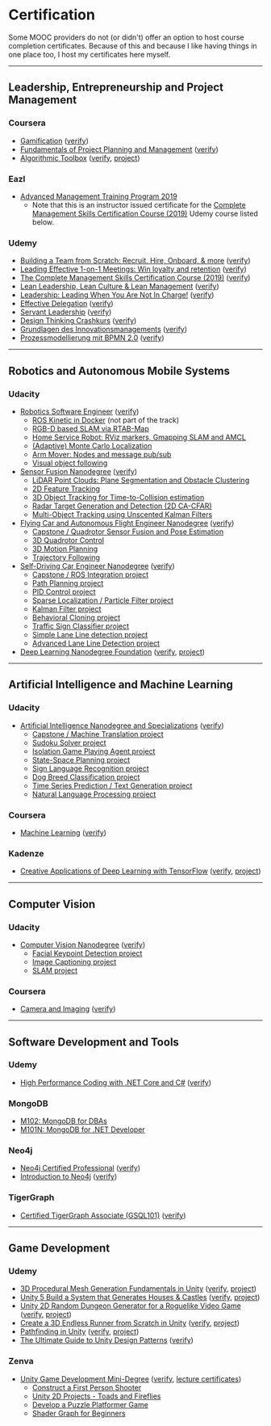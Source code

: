 # Certification

Some MOOC providers do not (or didn't) offer an option
to host course completion certificates. Because of this and
because I like having things in one place too, I host my
certificates here myself.

---

## Leadership, Entrepreneurship and Project Management

### Coursera

- [Gamification](coursera/gamification.pdf) ([verify](https://coursera.org/verify/TXMTP29R7S))
- [Fundamentals of Project Planning and Management](coursera/project-planning-fundamentals.pdf) ([verify](https://coursera.org/verify/HWTHS2SAY6))
- [Algorithmic Toolbox](coursera/algortihmic-toolbox-M35LUD3SKCNL.pdf) ([verify](https://coursera.org/verify/M35LUD3SKCNL), [project](https://github.com/sunsided/algorithmic-toolbox))

### Eazl

- [Advanced Management Training Program 2019](eazl/3118-AMT2019.pdf)
  - Note that this is an instructor issued certificate for the [Complete Management Skills Certification Course (2019)](https://www.udemy.com/certificate/UC-HPTVJ78Q/) Udemy course listed below.

### Udemy

- [Building a Team from Scratch: Recruit, Hire, Onboard, & more](udemy/UC-fb735bfa-b73f-4a21-8f89-c8e0161afcea.pdf) ([verify](https://ude.my/UC-fb735bfa-b73f-4a21-8f89-c8e0161afcea))
- [Leading Effective 1-on-1 Meetings: Win loyalty and retention](udemy/UC-8e6f79da-132b-4a40-b5ef-4fbdfa1ed76d.pdf) ([verify](https://ude.my/UC-8e6f79da-132b-4a40-b5ef-4fbdfa1ed76d))
- [The Complete Management Skills Certification Course (2019)](udemy/UC-HPTVJ78Q.pdf) ([verify](https://www.udemy.com/certificate/UC-HPTVJ78Q/))
- [Lean Leadership, Lean Culture & Lean Management](udemy/UC-KMVENK69.pdf) ([verify](https://www.udemy.com/certificate/UC-KMVENK69/))
- [Leadership: Leading When You Are Not In Charge!](udemy/UC-3e8c09f4-f979-460c-a80a-d09482ca754b.pdf) ([verify](https://ude.my/UC-3e8c09f4-f979-460c-a80a-d09482ca754b))
- [Effective Delegation](udemy/UC-458727c6-8df7-4ef7-ae0d-b7291922df31.pdf) ([verify](https://ude.my/UC-458727c6-8df7-4ef7-ae0d-b7291922df31))
- [Servant Leadership](udemy/UC-05679178-c962-461d-8cfb-e1a2a35c9bca.pdf) ([verify](https://ude.my/UC-05679178-c962-461d-8cfb-e1a2a35c9bca))
- [Design Thinking Crashkurs](udemy/UC-XZR9BEZJ.pdf) ([verify](https://www.udemy.com/certificate/UC-XZR9BEZJ/))
- [Grundlagen des Innovationsmanagements](udemy/UC-OR3D4CI4.pdf) ([verify](https://www.udemy.com/certificate/UC-OR3D4CI4/))
- [Prozessmodellierung mit BPMN 2.0](udemy/UC-9Q7L0H39.pdf) ([verify](https://www.udemy.com/certificate/UC-9Q7L0H39/))

---

## Robotics and Autonomous Mobile Systems

### Udacity

- [Robotics Software Engineer](udacity/nd209-robotics.pdf) ([verify](https://confirm.udacity.com/S7MYXKLP))
  - [ROS Kinetic in Docker](https://github.com/sunsided/robond-ros-docker) (not part of the track)
  - [RGB-D based SLAM via RTAB-Map](https://github.com/sunsided/RoboND-MapMyWorld)
  - [Home Service Robot: RViz markers, Gmapping SLAM and AMCL](https://github.com/sunsided/RoboND-HomeServiceRobot)
  - [(Adaptive) Monte Carlo Localization](https://github.com/sunsided/RoboND-WhereAmI)
  - [Arm Mover: Nodes and message pub/sub](https://github.com/sunsided/RoboND-simple_arm)
  - [Visual object following](https://github.com/sunsided/RoboND-GoChaseIt)
- [Sensor Fusion Nanodegree](udacity/nd313-sensor-fusion.pdf) ([verify](https://confirm.udacity.com/T6G4FKGT))
  - [LiDAR Point Clouds: Plane Segmentation and Obstacle Clustering](https://github.com/sunsided/SFND_Lidar_Obstacle_Detection)
  - [2D Feature Tracking](https://github.com/sunsided/SFND_2D_Feature_Tracking)
  - [3D Object Tracking for Time-to-Collision estimation](https://github.com/sunsided/SFND_3D_Object_Tracking)
  - [Radar Target Generation and Detection (2D CA-CFAR)](https://github.com/sunsided/SFND_Radar_2D_CFAR)
  - [Multi-Object Tracking using Unscented Kalman Filters](https://github.com/sunsided/SFND_Unscented_Kalman_Filter)
- [Flying Car and Autonomous Flight Engineer Nanodegree](udacity/nd787-flying-car.pdf) ([verify](https://confirm.udacity.com/3LQH9R6G))
  - [Capstone / Quadrotor Sensor Fusion and Pose Estimation](https://github.com/sunsided/FCND-Estimation-CPP)
  - [3D Quadrotor Control](https://github.com/sunsided/FCND-Controls-CPP)
  - [3D Motion Planning](https://github.com/sunsided/FCND-Motion-Planning)
  - [Trajectory Following](https://github.com/sunsided/FCND-Backyard-Flyer)
- [Self-Driving Car Engineer Nanodegree](udacity/nd013-self-driving-car.pdf) ([verify](https://confirm.udacity.com/EH49SJSP))
  - [Capstone / ROS Integration project](https://github.com/sunsided/CarND-Capstone)
  - [Path Planning project](https://github.com/sunsided/CarND-Path-Planning-Project)
  - [PID Control project](https://github.com/sunsided/CarND-PID-Control-Project)
  - [Sparse Localization / Particle Filter project](https://github.com/sunsided/CarND-Kidnapped-Vehicle-Project)
  - [Kalman Filter project](https://github.com/sunsided/CarND-Extended-Kalman-Filter-Project)
  - [Behavioral Cloning project](https://github.com/sunsided/CarND-Behavioral-Cloning-P3)
  - [Traffic Sign Classifier project](https://github.com/sunsided/CarND-Traffic-Sign-Classifier-Project)
  - [Simple Lane Line detection project](https://github.com/sunsided/CarND-LaneLines-P1)
  - [Advanced Lane Line Detection project](https://github.com/sunsided/CarND-Advanced-Lane-Lines)
- [Deep Learning Nanodegree Foundation](udacity/nd101-deep-learning.pdf) ([verify](https://confirm.udacity.com/AHPPKEEM), [project](https://github.com/sunsided/DLND))

---

## Artificial Intelligence and Machine Learning

### Udacity

- [Artificial Intelligence Nanodegree and Specializations](udacity/nd889-artificial-intelligence.pdf) ([verify](https://confirm.udacity.com/RKELYCTH))
  - [Capstone / Machine Translation project](https://github.com/sunsided/aind2-nlp-capstone)
  - [Sudoku Solver project](https://github.com/sunsided/AIND-Sudoku)
  - [Isolation Game Playing Agent project](https://github.com/sunsided/AIND-Isolation)
  - [State-Space Planning project](https://github.com/sunsided/AIND-Planning)
  - [Sign Language Recognition project](https://github.com/sunsided/AIND-Recognizer)
  - [Dog Breed Classification project](https://github.com/sunsided/AIND-dog-project)
  - [Time Series Prediction / Text Generation project](https://github.com/sunsided/AIND-rnn)
  - [Natural Language Processing project](https://github.com/sunsided/AIND-NLP)

### Coursera

- [Machine Learning](coursera/machine-learning.pdf) ([verify](https://coursera.org/verify/9FQYSEF2PFZK))

### Kadenze

- [Creative Applications of Deep Learning with TensorFlow](kadenze/cadl.pdf) ([verify](https://www.kadenze.com/certificates/verified/RZPJHM9V), [project](https://github.com/sunsided/vae-style-transfer))

---

## Computer Vision

### Udacity

- [Computer Vision Nanodegree](udacity/nd891-computer-vision.pdf) ([verify](https://confirm.udacity.com/GGVQ637X))
  - [Facial Keypoint Detection project](https://github.com/sunsided/facial-keypoints)
  - [Image Captioning project](https://github.com/sunsided/image-captioning)
  - [SLAM project](https://github.com/sunsided/slam)

### Coursera

- [Camera and Imaging](coursera/camera-and-imaging-6URY7AU5U28U.pdf) ([verify](https://www.coursera.org/verify/6URY7AU5U28U))

---

## Software Development and Tools

### Udemy

- [High Performance Coding with .NET Core and C#](udemy/UC-b41f0f4f-c5e2-4fcb-a123-0226d15c8243.pdf) ([verify](https://ude.my/UC-b41f0f4f-c5e2-4fcb-a123-0226d15c8243))

### MongoDB

- [M102: MongoDB for DBAs](mongodb/m102-dba.pdf)
- [M101N: MongoDB for .NET Developer](mongodb/m101n.pdf)

### Neo4j

- [Neo4j Certified Professional](neo4j/16930976.pdf) ([verify](https://graphacademy.neo4j.com/certificates/fa34c0664c233c8801aaa5239b34929f964bf73eaa7db0b03dd8bfec81abb20c.pdf))
- [Introduction to Neo4j](neo4j/93901863.pdf) ([verify](https://graphacademy.neo4j.com/training/certificates/3f66d827ed05b1a8f970cfe65015c8843759483eb5e004f3d0c9061a3ded9a94.pdf))

### TigerGraph

- [Certified TigerGraph Associate (GSQL101)](tigergraph/1594239534-240931109.pdf) ([verify](https://www.proprofs.com/quiz-school/usercertificate.php?id=240931109))

---

## Game Development

### Udemy

- [3D Procedural Mesh Generation Fundamentals in Unity](udemy/UC-A9BWRE11.pdf) ([verify](https://www.udemy.com/certificate/UC-A9BWRE11/), [project](https://github.com/sunsided/unity-procedural-meshes))
- [Unity 5 Build a System that Generates Houses & Castles](udemy/UC-DOLUGKBR.pdf) ([verify](https://www.udemy.com/certificate/UC-DOLUGKBR/), [project](https://github.com/sunsided/unity-procedural-cities))
- [Unity 2D Random Dungeon Generator for a Roguelike Video Game](udemy/UC-IX5760VI.pdf) ([verify](https://www.udemy.com/certificate/UC-IX5760VI/), [project](https://github.com/sunsided/unity-procedural-dungeons))
- [Create a 3D Endless Runner from Scratch in Unity](udemy/UC-K6H8565W.pdf) ([verify](https://www.udemy.com/certificate/UC-K6H8565W/), [project](https://github.com/sunsided/unity-endless-runner))
- [Pathfinding in Unity](udemy/UC-RMOSPE7C.pdf) ([verify](https://www.udemy.com/certificate/UC-RMOSPE7C/), [project](https://github.com/sunsided/unity-pathfinding-diy))
- [The Ultimate Guide to Unity Design Patterns](udemy/UC-O1RUSB25.pdf) ([verify](https://www.udemy.com/certificate/UC-O1RUSB25/))

### Zenva

- [Unity Game Development Mini-Degree](zenva/unity-game-development/dae8a3f2.pdf) ([verify](https://academy.zenva.com/certificate/dae8a3f2), [lecture certificates](zenva/unity-game-development/README.md))
  - [Construct a First Person Shooter](https://github.com/sunsided/unity-fps)
  - [Unity 2D Projects - Toads and Fireflies](https://github.com/sunsided/toads-and-fireflies)
  - [Develop a Puzzle Platformer Game](https://github.com/sunsided/zenva-puzzle-platformer)
  - [Shader Graph for Beginners](https://github.com/sunsided/shader-graph-for-beginners)
